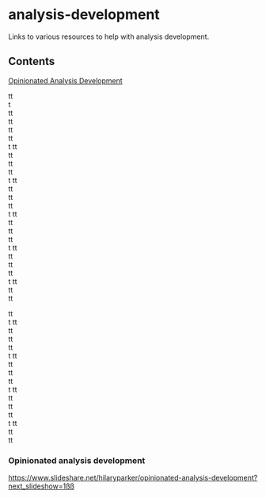 # analysis-development

Links to various resources to help with analysis development.

## Contents

[Opinionated Analysis Development](#opinionated-analysis-development)

tt <br> t <br>
tt <br>
tt <br>
tt <br>
tt <br> t
tt <br>
tt <br>
tt <br>
tt <br> t
tt <br>
tt <br>
tt <br>
tt <br> t
tt <br>
tt <br>
tt <br>
tt <br> t
tt <br>
tt <br>
tt <br>
tt <br> t
tt <br>
tt <br>
tt <br>

tt <br> t
tt <br>
tt <br>
tt <br>
tt <br> t
tt <br>
tt <br>
tt <br>
tt <br> t
tt <br>
tt <br>
tt <br>
tt <br> t
tt <br>
tt <br>
tt <br>



### Opinionated analysis development

https://www.slideshare.net/hilaryparker/opinionated-analysis-development?next_slideshow=1ßß
